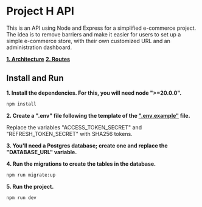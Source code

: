 # Project H API

This is an API using Node and Express for a simplified e-commerce project. The idea is to remove barriers and make it easier for users to set up a simple e-commerce 
store, with their own customized URL and an administration dashboard.

[**1. Architecture**](documentation/architecture.md)
[**2. Routes**](documentation/routes/routes.md)

## Install and Run

**1. Install the dependencies. For this, you will need node ">=20.0.0".**

```bash
npm install
```

**2. Create a ".env" file following the template of the [".env.example"](.env.exemple) file.**

Replace the variables "ACCESS_TOKEN_SECRET" and "REFRESH_TOKEN_SECRET" with SHA256 tokens.

**3. You'll need a Postgres database; create one and replace the "DATABASE_URL" variable.**

**4. Run the migrations to create the tables in the database.**

```bash
npm run migrate:up
```
**5. Run the project.**

```bash
npm run dev
```
